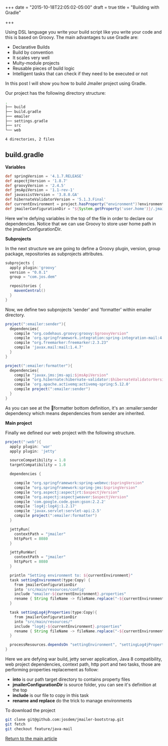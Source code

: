 +++
date = "2015-10-18T22:05:02-05:00"
draft = true
title = "Building with Gradle"

+++

Using DSL language you write your build script like you write your code and this is based on Groovy. The main advantages tu use Gradle are:

* Declarative Builds
* Build by convention
* It scales very well
* Multy-module projects
* Reusable pieces of build logic
* Intelligent tasks that can check if they need to be executed or not

In this post I will show you how to build Jmailer project using Gradle.

Our project has the following directory structure:

```bash
.
├── build
├── build.gradle
├── emailer
├── settings.gradle
├── src
└── web

4 directories, 2 files
```
## build.gradle

**Variables**

```groovy
def springVersion = '4.1.7.RELEASE'
def aspectjVersion = '1.8.7'
def groovyVersion = '2.4.5'
def jmsApiVersion = '1.1-rev-1'
def javassistVersion = '3.8.0.GA'
def hibernateValidatorVersion = '5.1.3.Final'
def currentEnvironment = project.hasProperty("environment")?environment:"development"
def jmailerConfigurationDir = "${System.getProperty('user.home')}/.jmailer"
```

Here we're defying variables in the top of the file in order to declare our dependencies. Notice that we can use Groovy to store user home path in the jmailerConfigurationDir.

**Subprojects**

In the next structure we are going to define a Groovy plugin, version, group package, repositories as subprojects attributes.

```groovy
subprojects {
  apply plugin:'groovy'
  version = "0.0.1"
  group = "com.jos.dem"

  repositories {
    mavenCentral()
  }
}
```

Now, we define two subprojects 'sender' and 'formatter' within emailer directory.

```groovy
project(":emailer:sender"){
  dependencies{
    compile "org.codehaus.groovy:groovy:$groovyVersion"
    compile 'org.springframework.integration:spring-integration-mail:4.2.0.RELEASE'
    compile "org.freemarker:freemarker:2.3.23"
    compile 'javax.mail:mail:1.4.7'
  }
}

project(":emailer:formatter"){
  dependencies{
    compile "javax.jms:jms-api:$jmsApiVersion"
    compile "org.hibernate:hibernate-validator:$hibernateValidatorVersion"
    compile 'org.apache.activemq:activemq-spring:5.12.0'
    compile project(":emailer:sender")
  }
}
```

As you can see at the :email:formatter bottom definition, it's an :emailer:sender dependency which means dependencies from sender are inherited.

**Main project**

Finally we defined our web project with the following structure.
```groovy
project(":web"){
  apply plugin: 'war'
  apply plugin: 'jetty'

  sourceCompatibility = 1.8
  targetCompatibility = 1.8

  dependencies {

    compile "org.springframework:spring-webmvc:$springVersion"
    compile "org.springframework:spring-jms:$springVersion"
    compile "org.aspectj:aspectjrt:$aspectjVersion"
    compile "org.aspectj:aspectjweaver:$aspectjVersion"
    compile 'com.google.code.gson:gson:2.2.2'
    compile 'log4j:log4j:1.2.17'
    compile 'javax.servlet:servlet-api:2.5'
    compile project(":emailer:formatter")
  }

  jettyRun{
    contextPath = "jmailer"
    httpPort = 8080
  }

  jettyRunWar{
    contextPath = "jmailer"
    httpPort = 8080
  }

  println "Setting environment to: ${currentEnvironment}"
  task settingEnvironment(type:Copy) {
    from jmailerConfigurationDir
    into 'src/main/resources/config'
    include "emailer-${currentEnvironment}.properties"
    rename { String fileName -> fileName.replace("-${currentEnvironment}", '') }
  }

  task settingLog4jProperties(type:Copy){
    from jmailerConfigurationDir
    into "src/main/resources/"
    include "log4j-${currentEnvironment}.properties"
    rename { String fileName -> fileName.replace("-${currentEnvironment}", '') }
  }

  processResources.dependsOn "settingEnvironment", "settingLog4jProperties"
}
```

Here we are defying war build, jetty server application, Java 8 compatibility, web project dependencies, context path, http port and two tasks, those are performing properties replacement as follow:

* **into** is our path target directory to contains property files
* **jmailerConfigurationDir** is source folder, you can see it's definition at the top
* **include** is our file to copy in this task
* **rename and replace** do the trick to manage environments

To download the project

```bash
git clone git@github.com:josdem/jmailer-bootstrap.git
git fetch
git checkout feature/java-mail
```

[Return to the main article](/techtalk/spring)
